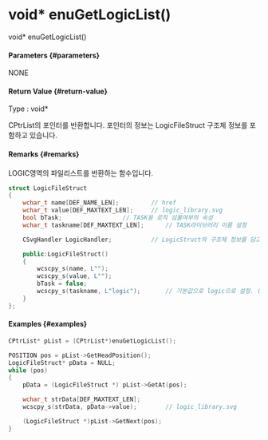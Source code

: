 # void\* enuGetLogicList\(\)

void\* enuGetLogicList\(\)

#### Parameters {#parameters}

NONE

#### Return Value {#return-value}

Type : void\*

CPtrList의 포인터를 반환합니다. 포인터의 정보는 LogicFileStruct 구조체 정보를 포함하고 있습니다.

#### Remarks {#remarks}

LOGIC영역의 파일리스트를 반환하는 함수입니다.

```cpp
struct LogicFileStruct
{
	wchar_t name[DEF_NAME_LEN];			// href
	wchar_t value[DEF_MAXTEXT_LEN];		// logic_library.svg
	bool bTask;					// TASK용 로직 심볼여부의 속성
	wchar_t taskname[DEF_MAXTEXT_LEN];		// TASK라이브러리 이름 설정

	CSvgHandler LogicHandler;			// LogicStruct의 구조체 정보를 담고있음.

	public:LogicFileStruct()				
	{
		wcscpy_s(name, L"");
		wcscpy_s(value, L"");
		bTask = false;
		wcscpy_s(taskname, L"logic");		// 기본값으로 logic으로 설정. (예약어) 외부라이브러리는 logic을 사용불가.
	}
};
```

#### Examples {#examples}

```cpp
CPtrList* pList = (CPtrList*)enuGetLogicList();

POSITION pos = pList->GetHeadPosition();
LogicFileStruct* pData = NULL;
while (pos)
{
    pData = (LogicFileStruct *) pList->GetAt(pos);

    wchar_t strData[DEF_MAXTEXT_LEN];
    wcscpy_s(strData, pData->value);        // logic_library.svg

    (LogicFileStruct *)pList->GetNext(pos);
}
```



